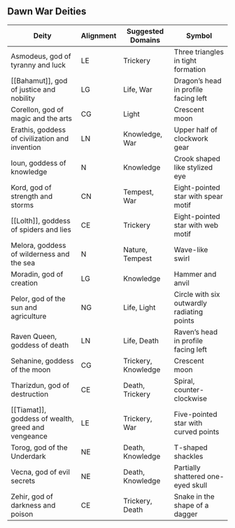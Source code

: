 ## Dawn War Deities

| Deity                                              | Alignment | Suggested Domains   | Symbol                                     |
| -------------------------------------------------- | --------- | ------------------- | ------------------------------------------ |
| Asmodeus, god of tyranny and luck                  | LE        | Trickery            | Three triangles in tight formation         |
| [[Bahamut]], god of justice and nobility           | LG        | Life, War           | Dragon’s head in profile facing left       |
| Corellon, god of magic and the arts                | CG        | Light               | Crescent moon                              |
| Erathis, goddess of civilization and invention     | LN        | Knowledge, War      | Upper half of clockwork gear               |
| Ioun, goddess of knowledge                         | N         | Knowledge           | Crook shaped like stylized eye             |
| Kord, god of strength and storms                   | CN        | Tempest, War        | Eight-pointed star with spear motif        |
| [[Lolth]], goddess of spiders and lies             | CE        | Trickery            | Eight-pointed star with web motif          |
| Melora, goddess of wilderness and the sea          | N         | Nature, Tempest     | Wave-like swirl                            |
| Moradin, god of creation                           | LG        | Knowledge           | Hammer and anvil                           |
| Pelor, god of the sun and agriculture              | NG        | Life, Light         | Circle with six outwardly radiating points |
| Raven Queen, goddess of death                      | LN        | Life, Death         | Raven’s head in profile facing left        |
| Sehanine, goddess of the moon                      | CG        | Trickery, Knowledge | Crescent moon                              |
| Tharizdun, god of destruction                      | CE        | Death, Trickery     | Spiral, counter-clockwise                  |
| [[Tiamat]], goddess of wealth, greed and vengeance | LE        | Trickery, War       | Five-pointed star with curved points       |
| Torog, god of the Underdark                        | NE        | Death, Knowledge    | T-shaped shackles                          |
| Vecna, god of evil secrets                         | NE        | Death, Knowledge    | Partially shattered one-eyed skull         |
| Zehir, god of darkness and poison                  | CE        | Trickery, Death     | Snake in the shape of a dagger             |
